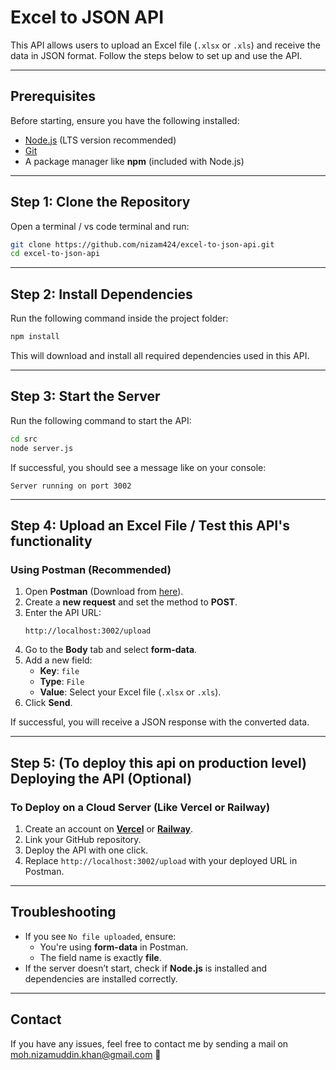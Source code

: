 # Excel to JSON API

This API allows users to upload an Excel file (`.xlsx` or `.xls`) and receive the data in JSON format. Follow the steps below to set up and use the API.

---

##  **Prerequisites**
Before starting, ensure you have the following installed:
- [Node.js](https://nodejs.org/) (LTS version recommended) 
- [Git](https://git-scm.com/)
- A package manager like **npm** (included with Node.js)

---

##  **Step 1: Clone the Repository**
Open a terminal / vs code terminal and run:
```sh
git clone https://github.com/nizam424/excel-to-json-api.git
cd excel-to-json-api
```
---
##  **Step 2: Install Dependencies**
Run the following command inside the project folder:
```sh
npm install
```
This will download and install all required dependencies used in this API.

---

##  **Step 3: Start the Server**
Run the following command to start the API:
```sh
cd src
node server.js
```
If successful, you should see a message like on your console:
```
Server running on port 3002
```

---

##  **Step 4: Upload an Excel File / Test this API's functionality**
### **Using Postman (Recommended)**
1. Open **Postman** (Download from [here](https://www.postman.com/)).
2. Create a **new request** and set the method to **POST**.
3. Enter the API URL:
   ```
   http://localhost:3002/upload
   ```
4. Go to the **Body** tab and select **form-data**.
5. Add a new field:
   - **Key**: `file`
   - **Type**: `File`
   - **Value**: Select your Excel file (`.xlsx` or `.xls`).
6. Click **Send**.

 If successful, you will receive a JSON response with the converted data.

---

##  **Step 5: (To deploy this api on production level) Deploying the API (Optional)**
### **To Deploy on a Cloud Server (Like Vercel or Railway)**
1. Create an account on **[Vercel](https://vercel.com/)** or **[Railway](https://railway.app/)**.
2. Link your GitHub repository.
3. Deploy the API with one click.
4. Replace `http://localhost:3002/upload` with your deployed URL in Postman.

---

##  **Troubleshooting**
- If you see `No file uploaded`, ensure:
  - You're using **form-data** in Postman.
  - The field name is exactly **file**.
- If the server doesn’t start, check if **Node.js** is installed and dependencies are installed correctly.

---

##  **Contact**
If you have any issues, feel free to contact me by sending a mail  on moh.nizamuddin.khan@gmail.com 🚀

